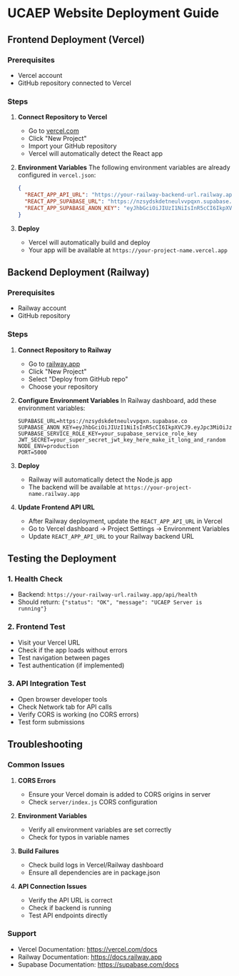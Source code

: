 # UCAEP Website Deployment Guide

## Frontend Deployment (Vercel)

### Prerequisites
- Vercel account
- GitHub repository connected to Vercel

### Steps
1. **Connect Repository to Vercel**
   - Go to [vercel.com](https://vercel.com)
   - Click "New Project"
   - Import your GitHub repository
   - Vercel will automatically detect the React app

2. **Environment Variables**
   The following environment variables are already configured in `vercel.json`:
   ```json
   {
     "REACT_APP_API_URL": "https://your-railway-backend-url.railway.app/api",
     "REACT_APP_SUPABASE_URL": "https://nzsydskdetneulvvpqxn.supabase.co",
     "REACT_APP_SUPABASE_ANON_KEY": "eyJhbGciOiJIUzI1NiIsInR5cCI6IkpXVCJ9..."
   }
   ```

3. **Deploy**
   - Vercel will automatically build and deploy
   - Your app will be available at `https://your-project-name.vercel.app`

## Backend Deployment (Railway)

### Prerequisites
- Railway account
- GitHub repository

### Steps
1. **Connect Repository to Railway**
   - Go to [railway.app](https://railway.app)
   - Click "New Project"
   - Select "Deploy from GitHub repo"
   - Choose your repository

2. **Configure Environment Variables**
   In Railway dashboard, add these environment variables:
   ```
   SUPABASE_URL=https://nzsydskdetneulvvpqxn.supabase.co
   SUPABASE_ANON_KEY=eyJhbGciOiJIUzI1NiIsInR5cCI6IkpXVCJ9.eyJpc3MiOiJzdXBhYmFzZSIsInJlZiI6Im56c3lkc2tkZXRuZXVsdnZwcXhuIiwicm9sZSI6ImFub24iLCJpYXQiOjE3NjA4NzcyMTUsImV4cCI6MjA3NjQ1MzIxNX0.wX0wUeWNaLsng6AWM51CqAFJ9s3RcjNGorRkcaYgYyM
   SUPABASE_SERVICE_ROLE_KEY=your_supabase_service_role_key
   JWT_SECRET=your_super_secret_jwt_key_here_make_it_long_and_random
   NODE_ENV=production
   PORT=5000
   ```

3. **Deploy**
   - Railway will automatically detect the Node.js app
   - The backend will be available at `https://your-project-name.railway.app`

4. **Update Frontend API URL**
   - After Railway deployment, update the `REACT_APP_API_URL` in Vercel
   - Go to Vercel dashboard → Project Settings → Environment Variables
   - Update `REACT_APP_API_URL` to your Railway backend URL

## Testing the Deployment

### 1. Health Check
- Backend: `https://your-railway-url.railway.app/api/health`
- Should return: `{"status": "OK", "message": "UCAEP Server is running"}`

### 2. Frontend Test
- Visit your Vercel URL
- Check if the app loads without errors
- Test navigation between pages
- Test authentication (if implemented)

### 3. API Integration Test
- Open browser developer tools
- Check Network tab for API calls
- Verify CORS is working (no CORS errors)
- Test form submissions

## Troubleshooting

### Common Issues

1. **CORS Errors**
   - Ensure your Vercel domain is added to CORS origins in server
   - Check `server/index.js` CORS configuration

2. **Environment Variables**
   - Verify all environment variables are set correctly
   - Check for typos in variable names

3. **Build Failures**
   - Check build logs in Vercel/Railway dashboard
   - Ensure all dependencies are in package.json

4. **API Connection Issues**
   - Verify the API URL is correct
   - Check if backend is running
   - Test API endpoints directly

### Support
- Vercel Documentation: https://vercel.com/docs
- Railway Documentation: https://docs.railway.app
- Supabase Documentation: https://supabase.com/docs
